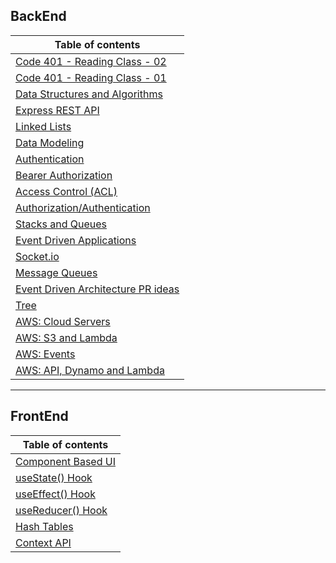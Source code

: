 ## BackEnd

| Table of contents                                                             |
| ----------------------------------------------------------------------------- |
| [Code 401 - Reading Class - 02](./Readings/Class02.md)                        |
| [Code 401 - Reading Class - 01](./Readings/Class01.md)                        |
| [Data Structures and Algorithms](./Readings/DataStructuresandAlgorithms.md)   |
| [Express REST API](./Readings/ExpressRESTAPI.md)                              |
| [Linked Lists](./Readings/linkedLists.md)                                     |
| [Data Modeling](./Readings/DataModeling.md)                                   |
| [Authentication](./Readings/Authentication.md)                                |
| [Bearer Authorization](./Readings/BearerAuthorization.md)                     |
| [Access Control (ACL)](./Readings/AccessControlACL.md)                        |
| [Authorization/Authentication](./Readings/AuthorizationAuthentication.md)     |
| [Stacks and Queues](./Readings/StacksandQueues.md)                            |
| [Event Driven Applications](./Readings/EventDrivenApplications.md)            |
| [Socket.io](./Readings/Socket.io.md)                                          |
| [Message Queues](./Readings/MessageQueues.md)                                 |
| [Event Driven Architecture PR ideas](./Readings/EventDrivenApplicationsPR.md) |
| [Tree](./Readings/Tree.md)                                                    |
| [AWS: Cloud Servers](./Readings/AWSCloudServers.md)                           |
| [AWS: S3 and Lambda](./Readings/AWSS3Lambda.md)                               |
| [AWS: Events](./Readings/AWSEvents.md)                                        |
| [AWS: API, Dynamo and Lambda](./Readings/AWSDynamoLambda.md)                  |

---

## FrontEnd

| Table of contents                                              |
| -------------------------------------------------------------- |
| [Component Based UI](././Readings/ComponentBasedUI.md)         |
| [useState() Hook](././Readings/useStateHook.md)                |
| [useEffect() Hook](././Readings/useEffectHook.md)              |
| [useReducer() Hook](././Readings/AdvancedStatewithReducers.md) |
| [Hash Tables](././Readings/HashTables.md)                      |
| [Context API](././Readings/ContextAPI.md)                      |
